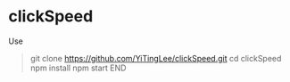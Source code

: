 ﻿# clickSpeed

Use
  > git clone https://github.com/YiTingLee/clickSpeed.git
  > cd clickSpeed
  > npm install
  > npm start
END
